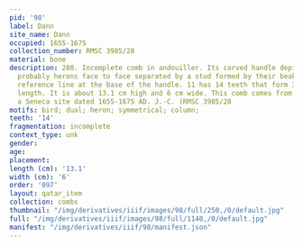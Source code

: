 ```yaml
---
pid: '98'
label: Dann
site_name: Dann
occupied: 1655-1675
collection_number: RMSC 3985/28
material: bone
description: 280. Incomplete comb in andouiller. Its carved handle depicts two birds
  probably herons face to face separated by a stud formed by their beaks. We see a
  reference line at the base of the handle. 11 has 14 teeth that form 39% of its total
  length. It is about 13.1 cm high and 6 cm wide. This comb comes from the Dann site
  a Seneca site dated 1655-1675 AD. J.-C. (RMSC 3985/28
motifs: bird; dual; heron; symmetrical; column;
teeth: '14'
fragmentation: incomplete
context_type: unk
gender:
age:
placement:
length (cm): '13.1'
width (cm): '6'
order: '097'
layout: qatar_item
collection: combs
thumbnail: "/img/derivatives/iiif/images/98/full/250,/0/default.jpg"
full: "/img/derivatives/iiif/images/98/full/1140,/0/default.jpg"
manifest: "/img/derivatives/iiif/98/manifest.json"
---
```

